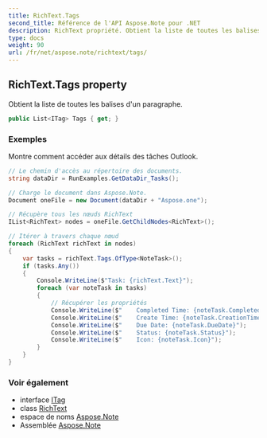 ```yaml
---
title: RichText.Tags
second_title: Référence de l'API Aspose.Note pour .NET
description: RichText propriété. Obtient la liste de toutes les balises dun paragraphe.
type: docs
weight: 90
url: /fr/net/aspose.note/richtext/tags/
---
```

## RichText.Tags property

Obtient la liste de toutes les balises d'un paragraphe.

```csharp
public List<ITag> Tags { get; }
```

### Exemples

Montre comment accéder aux détails des tâches Outlook.

```csharp
// Le chemin d'accès au répertoire des documents.
string dataDir = RunExamples.GetDataDir_Tasks();

// Charge le document dans Aspose.Note.
Document oneFile = new Document(dataDir + "Aspose.one");

// Récupère tous les nœuds RichText
IList<RichText> nodes = oneFile.GetChildNodes<RichText>();

// Itérer à travers chaque nœud
foreach (RichText richText in nodes)
{
    var tasks = richText.Tags.OfType<NoteTask>();
    if (tasks.Any())
    {
        Console.WriteLine($"Task: {richText.Text}");
        foreach (var noteTask in tasks)
        {
            // Récupérer les propriétés
            Console.WriteLine($"    Completed Time: {noteTask.CompletedTime}");
            Console.WriteLine($"    Create Time: {noteTask.CreationTime}");
            Console.WriteLine($"    Due Date: {noteTask.DueDate}");
            Console.WriteLine($"    Status: {noteTask.Status}");
            Console.WriteLine($"    Icon: {noteTask.Icon}");
        }
    }
}
```

### Voir également

* interface [ITag](../../itag/)
* class [RichText](../)
* espace de noms [Aspose.Note](../../richtext/)
* Assemblée [Aspose.Note](../../../)


